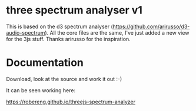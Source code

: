 three spectrum analyser v1
=====

This is based on the d3 spectrum analyser (https://github.com/arirusso/d3-audio-spectrum). All the core files are the same, I've just added a new view for the 3js stuff. Thanks arirusso for the inspiration.

Documentation
=====

Download, look at the source and work it out :-)

It can be seen working here:

https://robereng.github.io/threejs-spectrum-analyzer

